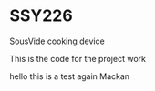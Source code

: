 # SSY226
SousVide cooking device

This is the code for the project work

hello
this is a test again
Mackan
